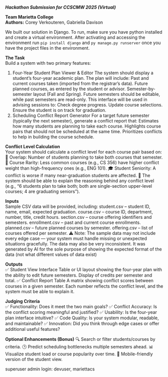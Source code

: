 **_Hackathon Submission for CCSCMW 2025 (Virtual)_**

**Team Marietta College** <br>
**Authors:** Corey Verkouteren, Gabriella Davison


We built our solution in Django. To run, make sure you have python installed and 
create a virtual environment. After activating and accessing the environment run 
`pip install django` and `py manage.py runserver` once you have the project files in the environment.



**The Task** <br>
Build a system with two primary features:
1. Four-Year Student Plan Viewer & Editor
The system should display a student’s four-year academic plan.
The plan will include:
Past and current courses taken (imported from the registrar’s data).
Future planned courses, as entered by the student or advisor.
Semester-by-semester layout (Fall and Spring).
Future semesters should be editable, while past semesters are read-only.
This interface will be used in advising sessions to:
Check degree progress.
Update course selections.
Ensure the student is on track for graduation.
2. Scheduling Conflict Report Generator
For a target future semester (typically the next semester), generate a conflict report that:
Estimates how many students are planning to take each course.
Highlights course pairs that should not be scheduled at the same time.
Prioritizes conflicts to help in building the course schedule.


**Conflict Level Calculation** <br>
Your system should calculate a conflict level for each course pair based on:
🧵 Overlap: Number of students planning to take both courses that semester.
🔁 Course Rarity: Less common courses (e.g., CS 356) have higher conflict weight than high-frequency ones (e.g., ENG 101).
🎓 Student Seniority: A conflict is worse if many near-graduation students are affected.
🧠 The system should be able to explain the reasoning behind any conflict level (e.g., “6 students plan to take both; both are single-section upper-level courses; 4 are graduating seniors”).

**Inputs** <br>
Sample CSV data will be provided, including:
student.csv – student ID, name, email, expected graduation.
course.csv – course ID, department, number, title, credit hours.
section.csv – course offering identifiers and semesters.
enrollment.csv – past and current course enrollments.
planned.csv – future planned courses by semester.
offering.csv – list of courses offered per semester.
⚠ Note: The sample data may not include every edge case — your system must handle missing or unexpected situations gracefully.  The data may also be very inconsistent.  It was generated by AI for the sole purpose of showing the expected format of the data (not what different values of data exist)

**Outputs** <br>
✅ Student View Interface
Table or UI layout showing the four-year plan with the ability to edit future semesters.
Display of credits per semester and total.
✅ Conflict Report Table
A matrix showing conflict scores between courses in a given semester.
Each number reflects the conflict level, and the system must be able to explain it.

**Judging Criteria** <br>
✅ Functionality: Does it meet the two main goals?
✅ Conflict Accuracy: Is the conflict scoring meaningful and justified?
✅ Usability: Is the four-year plan interface intuitive?
✅ Code Quality: Is your system modular, readable, and maintainable?
✅ Innovation: Did you think through edge cases or offer additional useful features?

**Optional Enhancements (Bonus)**
🔍 Search or filter students/courses by criteria.
🕒 Predict scheduling bottlenecks multiple semesters ahead.
📊 Visualize student load or course popularity over time.
📱 Mobile-friendly version of the student view.


superuser admin login: devuser, mariettacs
